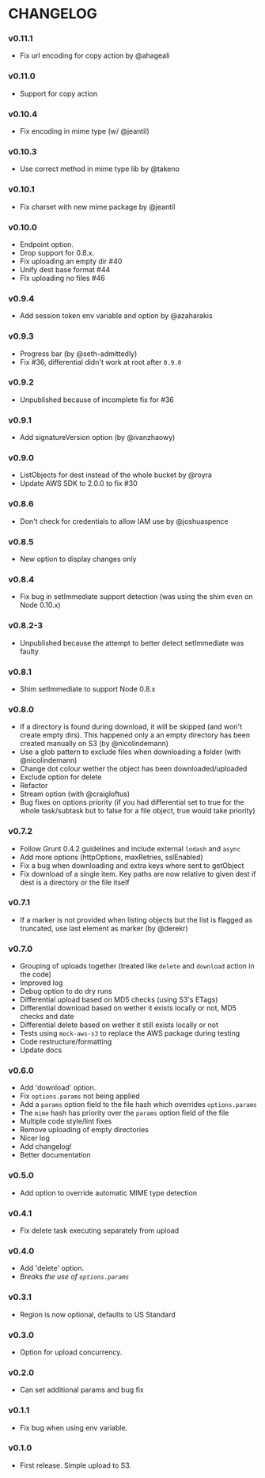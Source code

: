 # CHANGELOG

### v0.11.1
- Fix url encoding for copy action by @ahageali

### v0.11.0
- Support for copy action

### v0.10.4
- Fix encoding in mime type (w/ @jeantil)

### v0.10.3
- Use correct method in mime type lib by @takeno

### v0.10.1
- Fix charset with new mime package by @jeantil

### v0.10.0
- Endpoint option. 
- Drop support for 0.8.x. 
- Fix uploading an empty dir #40
- Unify dest base format #44
- FIx uploading no files #46

### v0.9.4
- Add session token env variable and option by @azaharakis

### v0.9.3
- Progress bar (by @seth-admittedly)
- Fix #36, differential didn't work at root after `0.9.0`

### v0.9.2
- Unpublished because of incomplete fix for #36

### v0.9.1
- Add signatureVersion option (by @ivanzhaowy)

### v0.9.0
- ListObjects for dest instead of the whole bucket by @royra
- Update AWS SDK to 2.0.0 to fix #30

### v0.8.6
- Don't check for credentials to allow IAM use by @joshuaspence

### v0.8.5 
- New option to display changes only

### v0.8.4
- Fix bug in setImmediate support detection (was using the shim even on Node 0.10.x)

### v0.8.2-3
- Unpublished because the attempt to better detect setImmediate was faulty

### v0.8.1
- Shim setImmediate to support Node 0.8.x

### v0.8.0
- If a directory is found during download, it will be skipped (and won't create empty dirs). This happened only a an empty directory has been created manually on S3 (by @nicolindemann)
- Use a glob pattern to exclude files when downloading a folder (with @nicolindemann)
- Change dot colour wether the object has been downloaded/uploaded
- Exclude option for delete
- Refactor
- Stream option (with @craigloftus)
- Bug fixes on options priority (if you had differential set to true for the whole task/subtask but to false for a file object, true would take priority)

### v0.7.2

- Follow Grunt 0.4.2 guidelines and include external `lodash` and `async`
- Add more options (httpOptions, maxRetries, sslEnabled)
- Fix a bug when downloading and extra keys where sent to getObject
- Fix download of a single item. Key paths are now relative to given dest if dest is a directory or the file itself

### v0.7.1

- If a marker is not provided when listing objects but the list is flagged as truncated, use last element as marker (by @derekr)

### v0.7.0

- Grouping of uploads together (treated like `delete` and `download` action in the code)
- Improved log
- Debug option to do dry runs
- Differential upload based on MD5 checks (using S3's ETags)
- Differential download based on wether it exists locally or not, MD5 checks and date
- Differential delete based on wether it still exists locally or not
- Tests using `mock-aws-s3` to replace the AWS package during testing
- Code restructure/formatting
- Update docs

### v0.6.0

- Add 'download' option.
- Fix `options.params` not being applied
- Add a `params` option field to the file hash which overrides `options.params`
- The `mime` hash has priority over the `params` option field of the file
- Multiple code style/lint fixes
- Remove uploading of empty directories
- Nicer log
- Add changelog!
- Better documentation

### v0.5.0

- Add option to override automatic MIME type detection

### v0.4.1

- Fix delete task executing separately from upload

### v0.4.0

- Add 'delete' option.
- _Breaks the use of `options.params`_

### v0.3.1

- Region is now optional, defaults to US Standard

### v0.3.0

- Option for upload concurrency.

### v0.2.0

- Can set additional params and bug fix

### v0.1.1

- Fix bug when using env variable.

### v0.1.0

- First release. Simple upload to S3.
